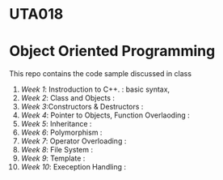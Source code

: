 # UTA018
# Object Oriented Programming 
This repo contains the code sample discussed in class

1. _Week 1_: Instroduction to C++.
    : basic syntax,
2. _Week 2_: Class and Objects
    :
3. _Week 3_:Constructors & Destructors
    :
4. _Week 4_: Pointer to Objects, Function Overlaoding
    :
5. _Week 5_: Inheritance
    :
6. _Week 6_: Polymorphism
    :
7. _Week 7_: Operator Overloading
    :
8. _Week 8_: File System
    :
9. _Week 9_: Template
    :
10. _Week 10_: Exeception Handling
    :
